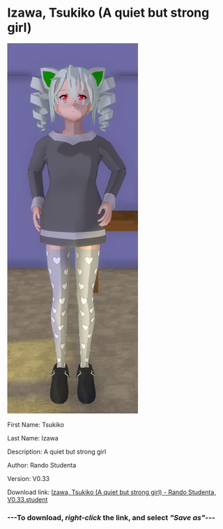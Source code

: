 # Izawa, Tsukiko (A quiet but strong girl)

<img src = "https://raw.githubusercontent.com/Arbiter1223/Daigaku-Gurashi-Custom-Students/master/Students/Files/Izawa%2C%20Tsukiko%20(A%20quiet%20but%20strong%20girl).png">

First Name: Tsukiko

Last Name: Izawa

Description: A quiet but strong girl

Author: Rando Studenta

Version: V0.33

Download link: <a href="https://raw.githubusercontent.com/Arbiter1223/Daigaku-Gurashi-Custom-Students/master/Students/Files/Izawa%2C%20Tsukiko%20(A%20quiet%20but%20strong%20girl)%20-%20Rando%20Studenta%2C%20V0.33.student">Izawa, Tsukiko (A quiet but strong girl) - Rando Studenta, V0.33.student</a>

### ---**To download, _right-click_ the link, and select _"Save as"_**---
